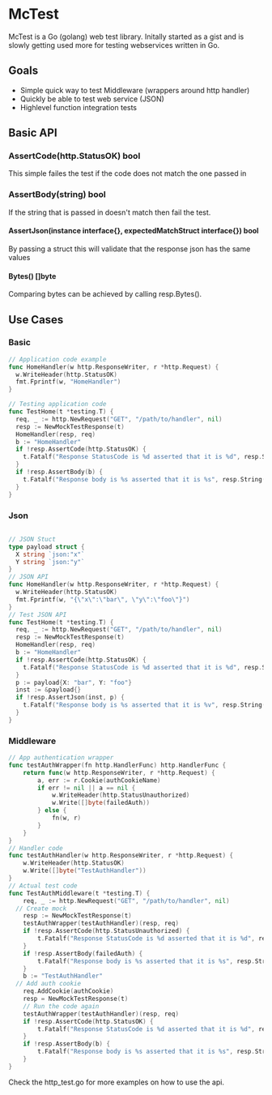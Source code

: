 # McTest

McTest is a Go (golang) web test library. Initally started as a gist and is slowly getting used more for testing webservices written in Go. 

## Goals

 * Simple quick way to test Middleware (wrappers around http handler)
 * Quickly be able to test web service (JSON)
 * Highlevel function integration tests 

## Basic API

### AssertCode(http.StatusOK) bool

This simple failes the test if the code does not match the one passed in

### AssertBody(string)  bool

If the string that is passed in doesn't match then fail the test.

#### AssertJson(instance interface{}, expectedMatchStruct interface{}) bool

By passing a struct this will validate that the response json has the same values

#### Bytes() []byte

Comparing bytes can be achieved by calling resp.Bytes().


## Use Cases

### Basic

```go
// Application code example
func HomeHandler(w http.ResponseWriter, r *http.Request) {
  w.WriteHeader(http.StatusOK)
  fmt.Fprintf(w, "HomeHandler")
}

// Testing application code
func TestHome(t *testing.T) {
  req, _ := http.NewRequest("GET", "/path/to/handler", nil)
  resp := NewMockTestResponse(t)
  HomeHandler(resp, req)
  b := "HomeHandler"
  if !resp.AssertCode(http.StatusOK) {
    t.Fatalf("Response StatusCode is %d asserted that it is %d", resp.StatusCode, http.StatusOK)
  }
  if !resp.AssertBody(b) {
    t.Fatalf("Response body is %s asserted that it is %s", resp.String(), b)
  }
}
```

### Json

```go

// JSON Stuct
type payload struct {
  X string `json:"x"`
  Y string `json:"y"`
}
// JSON API
func HomeHandler(w http.ResponseWriter, r *http.Request) {
  w.WriteHeader(http.StatusOK)
  fmt.Fprintf(w, "{\"x\":\"bar\", \"y\":\"foo\"}")
}
// Test JSON API
func TestHome(t *testing.T) {
  req, _ := http.NewRequest("GET", "/path/to/handler", nil)
  resp := NewMockTestResponse(t)
  HomeHandler(resp, req)
  b := "HomeHandler"
  if !resp.AssertCode(http.StatusOK) {
    t.Fatalf("Response StatusCode is %d asserted that it is %d", resp.StatusCode, http.StatusOK)
  }
  p := payload{X: "bar", Y: "foo"}
  inst := &payload{}
  if !resp.AssertJson(inst, p) {
    t.Fatalf("Response body is %s asserted that it is %v", resp.String(), p)
  }
}
```

### Middleware

```go
// App authentication wrapper
func testAuthWrapper(fn http.HandlerFunc) http.HandlerFunc {
	return func(w http.ResponseWriter, r *http.Request) {
		a, err := r.Cookie(authCookieName)
		if err != nil || a == nil {
			w.WriteHeader(http.StatusUnauthorized)
			w.Write([]byte(failedAuth))
		} else {
			fn(w, r)
		}
	}
}
// Handler code
func testAuthHandler(w http.ResponseWriter, r *http.Request) {
	w.WriteHeader(http.StatusOK)
	w.Write([]byte("TestAuthHandler"))
}
// Actual test code
func TestAuthMiddleware(t *testing.T) {
	req, _ := http.NewRequest("GET", "/path/to/handler", nil)
  // Create mock
	resp := NewMockTestResponse(t)
	testAuthWrapper(testAuthHandler)(resp, req)
	if !resp.AssertCode(http.StatusUnauthorized) {
		t.Fatalf("Response StatusCode is %d asserted that it is %d", resp.StatusCode, http.StatusUnauthorized)
	}
	if !resp.AssertBody(failedAuth) {
		t.Fatalf("Response body is %s asserted that it is %s", resp.String(), failedAuth)
	}
	b := "TestAuthHandler"
  // Add auth cookie
	req.AddCookie(authCookie)
	resp = NewMockTestResponse(t)
	// Run the code again
	testAuthWrapper(testAuthHandler)(resp, req)
	if !resp.AssertCode(http.StatusOK) {
		t.Fatalf("Response StatusCode is %d asserted that it is %d", resp.StatusCode, http.StatusOK)
	}
	if !resp.AssertBody(b) {
		t.Fatalf("Response body is %s asserted that it is %s", resp.String(), b)
	}
}
```

Check the http_test.go for more examples on how to use the api.

